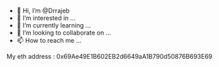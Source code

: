 - 👋 Hi, I’m @Drrajeb
- 👀 I’m interested in ...
- 🌱 I’m currently learning ...
- 💞️ I’m looking to collaborate on ...
- 📫 How to reach me ...

<!---
Drrajeb/Drrajeb is a ✨ special ✨ repository because its `README.md` (this file) appears on your GitHub profile.
You can click the Preview link to take a look at your changes.
--->
My eth address :
0x69Ae49E1B602EB2d6649aA1B790d50876B693E69
